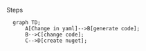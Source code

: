 Steps

```mermaid
  graph TD;
      A[Change in yaml]-->B[generate code];
      B-->C[change code];
      C-->D[create nuget];
```
